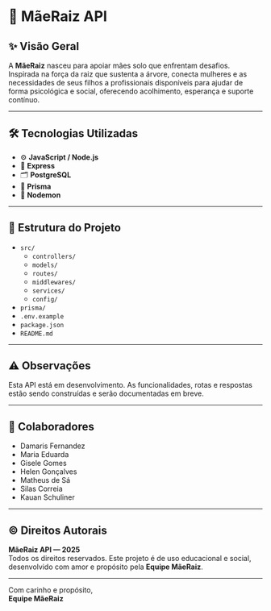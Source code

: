 # 🌱 MãeRaiz API

## ✨ Visão Geral  
A **MãeRaiz** nasceu para apoiar mães solo que enfrentam desafios. Inspirada na força da raiz que sustenta a árvore, conecta mulheres e as necessidades de seus filhos a profissionais disponíveis para ajudar de forma psicológica e social, oferecendo acolhimento, esperança e suporte contínuo.

---

## 🛠️ Tecnologias Utilizadas

- ⚙️ **JavaScript / Node.js**  
- 🚏 **Express**  
- 🗂️ **PostgreSQL** 
- 🌿 **Prisma**  
- 🔁 **Nodemon**  

---
## 📁 Estrutura do Projeto  
- `src/`  
  - `controllers/`  
  - `models/`  
  - `routes/`  
  - `middlewares/`  
  - `services/`  
  - `config/`  
- `prisma/`  
- `.env.example`  
- `package.json`  
- `README.md`  
---
## ⚠️ Observações  
Esta API está em desenvolvimento. As funcionalidades, rotas e respostas estão sendo construídas e serão documentadas em breve.

---

## 🤝 Colaboradores

- Damaris Fernandez  
- Maria Eduarda  
- Gisele Gomes  
- Helen Gonçalves  
- Matheus de Sá  
- Silas Correia  
- Kauan Schuliner  

---

## ©️ Direitos Autorais  
**MãeRaiz API — 2025**  
Todos os direitos reservados. Este projeto é de uso educacional e social, desenvolvido com amor e propósito pela **Equipe MãeRaiz**.

---

Com carinho e propósito,  
**Equipe MãeRaiz**

